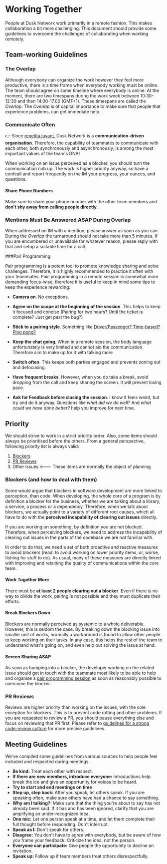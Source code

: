 # Working Together

People at Dusk Network work primarily in a remote fashion. This makes collaboration a bit more challenging. This document should provide some guidelines to overcome the challenges of collaborating when working remotely.

## Team-working Guidelines

### The Overlap

Although everybody can organize the work however they feel more productive, there is a time frame when everybody working must be online.
The team should agree on some timeline where everybody is online. At the moment, there are two timespans during the work week between 10:30-12:30 and then 14.00-17.00 \(GMT+1\). These timespans are called the _Overlap_. The _Overlap_ is of capital importance to make sure that people that experience problems, can get immediate help.

### Communicate Often

👉 Since [repetita juvant](/README.md#we-are-a-communication-driven-organisation-that-creates-software), Dusk Network is a **communication-driven organisation**. Therefore, the capability of teammates to communicate with each other, both synchronously and asynchronously, is among the most important values of the team's DNA! 

When working on an issue perceived as a blocker, you should turn the communication nob up. The work is higher priority anyway, so have a confcall and report frequently on the IM your progress, your ounces, and questions.

#### Share Phone Numbers

Make sure to share your phone number with the other team members and **don't shy away from calling people directly**.

### Mentions Must Be Answered ASAP During Overlap

When addressed on IM with a mention, please answer as soon as you can. During the _Overlap_ the turnaround should not take more than 5 minutes. If you are encumbered or unavailable for whatever reason, please reply with that and setup a suitable time for a call. 

###Pair Programming

Pair programming is a potent tool to promote knowledge sharing and solve challenges. Therefore, it is highly recommended to practice it often with your teammates. Pair-programming in a remote session is somewhat more demanding focus-wise, therefore it is useful to keep in mind some tips to keep the experience rewarding:

- **Camera on**. No exceptions.
- **Agree on the scope at the beginning of the session**. This helps to keep it focused and concise (Pairing for two hours? Until the ticket is complete? Just get past the bug?)
- **Stick to a pairing style**. Something like [Driver/Passenger? Time-based? Ping pong?](https://martinfowler.com/articles/on-pair-programming.html)
- **Keep the chat going**. When in a remote session, the body language unfortunately is very limited and cannot aid the communication. Therefore aim to make up for it with talking more
- **Switch often**. This keeps both parties engaged and prevents zoning out and defocusing.
- **Have frequent breaks**. However, when you do take a break, avoid dropping from the call and keep sharing the screen. It will prevent losing pace.

- **Ask for Feedback before closing the session**. I know it feels weird, but try and do it anyway. Questions like *what did we do well?* And *what could we have done better?* help you improve for next time.

## Priority

We should strive to work in a strict priority order. Also, some items should always be prioritised before the others. From a general perspective, following priority list is always valid:

1. [Blockers](#blockers-and-how-to-deal-with-them)
2. [PR Reviews](#pr-reviews)
3. Other issues     &lt;--- These items are normally the object of planning

### Blockers \(and how to deal with them\)

Some would argue that blockers in software development are more linked to perception, than code. When developing, the whole core of a program is by definition a blocker for the business, whether we are talking about a library, a service, a process or a dependency. Therefore, when we talk about blockers, we actually point to a variety of different root causes, which all have to do with the **perceived incapability of clearing out issues** directly.

If you are working on something, by definition you are not blocked. Therefore, when perceiving blockers, we need to address the incapability of clearing out issues in the parts of the codebase we are not familiar with. 

In order to do that, we need a set of both proactive and reactive measures to avoid blockers \(read: to avoid working on lower priority items, or, worse, fishing for stuff to do\). As usual, many of these measures are directly linked with improving and retaining the quality of communications within the core team.

#### Work Together More

There must be **at least 2 people clearing out a blocker**. Even if there is no way to divide the work, pairing is not possible and they must duplicate their efforts.

#### Break Blockers Down

Blockers are normally perceived as systemic to a whole deliverable. However, this is seldom the case. By breaking down the blocking issue into smaller unit of works, normally a workaround is found to allow other people to keep working on their tasks. In any case, this helps the rest of the team to understand what's going on, and even help out solving the issue at hand.

#### Screen Sharing ASAP

As soon as bumping into a blocker, the developer working on the related issue should get in touch with the teammate most likely to be able to help and organise a [pair programming session](#pair-programming) as soon as reasonably possible to overcome the blocker. 

### PR Reviews

Reviews are higher priority than working on the issues, with the sole exception for blockers. This is to prevent code rotting and other problems. If you are requested to review a PR, you should pause everything else and focus on reviewing that PR first. Please refer to [guidelines for a strong code-review culture](/code_reviews/) for more precise guidelines.

## Meeting Guidelines

We've compiled some guidelines from various sources to help people feel included and respected during meetings. 

- **Be kind:** Treat each other with respect.
- **If there are new members, introduce everyone:** Introductions help break the ice and give an opportunity for voices to be heard.
- **Try to start and end meetings on time**
- **Step up, step back:** After you speak, let others speak. If you are speaking often, make sure others have had a chance to say something.
- **Why am I talking?:** Make sure that the thing you're about to say has not already been said. If it has and has been ignored, clarify that you are amplifying an under-recognized idea.
- **One mic:** Let one person speak at a time, and let them complete their full thought before responding. Don't interrupt.
- **Speak as I:** Don't speak for others.
- **Disagree:** You don't have to agree with everybody, but be aware of how you frame your feedback. Criticize the idea, not the person.
- **Everyone can participate:** Give people the opportunity to decline an invitation.
- **Speak up:** Follow up if team members treat others disrespectfully.
